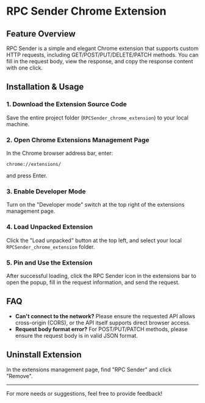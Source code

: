 # RPC Sender Chrome Extension

## Feature Overview

RPC Sender is a simple and elegant Chrome extension that supports custom HTTP requests, including GET/POST/PUT/DELETE/PATCH methods. You can fill in the request body, view the response, and copy the response content with one click.

## Installation & Usage

### 1. Download the Extension Source Code
Save the entire project folder (`RPCSender_chrome_extension`) to your local machine.

### 2. Open Chrome Extensions Management Page
In the Chrome browser address bar, enter:
```
chrome://extensions/
```
and press Enter.

### 3. Enable Developer Mode
Turn on the "Developer mode" switch at the top right of the extensions management page.

### 4. Load Unpacked Extension
Click the "Load unpacked" button at the top left, and select your local `RPCSender_chrome_extension` folder.

### 5. Pin and Use the Extension
After successful loading, click the RPC Sender icon in the extensions bar to open the popup, fill in the request information, and send the request.

## FAQ
- **Can't connect to the network?** Please ensure the requested API allows cross-origin (CORS), or the API itself supports direct browser access.
- **Request body format error?** For POST/PUT/PATCH methods, please ensure the request body is in valid JSON format.

## Uninstall Extension
In the extensions management page, find "RPC Sender" and click "Remove".

---
For more needs or suggestions, feel free to provide feedback! 